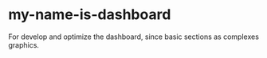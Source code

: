 # my-name-is-dashboard
For develop and optimize the dashboard, since basic sections as complexes graphics.
